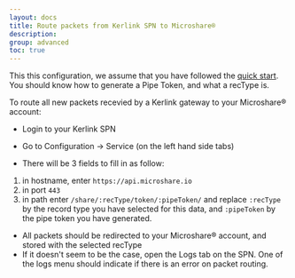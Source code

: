 ```yaml
---
layout: docs
title: Route packets from Kerlink SPN to Microshare®
description:
group: advanced
toc: true
---
```


This this configuration, we assume that you have followed the [quick start](../../getting-started-quick-start). You should know how to generate a Pipe Token, and what a recType is.

To route all new packets recevied by a Kerlink gateway to your Microshare® account:

* Login to your Kerlink SPN
* Go to Configuration -> Service (on the left hand side tabs)

* There will be 3 fields to fill in as follow:
1. in hostname, enter `https://api.microshare.io`
2. in port `443`
3. in path enter `/share/:recType/token/:pipeToken/` and replace `:recType` by the record type you have selected for this data, and `:pipeToken` by the pipe token you have generated.

* All packets should be redirected to your Microshare® account, and stored with the selected recType
* If it doesn't seem to be the case, open the Logs tab on the SPN. One of the logs menu should indicate if there is an error on packet routing.
